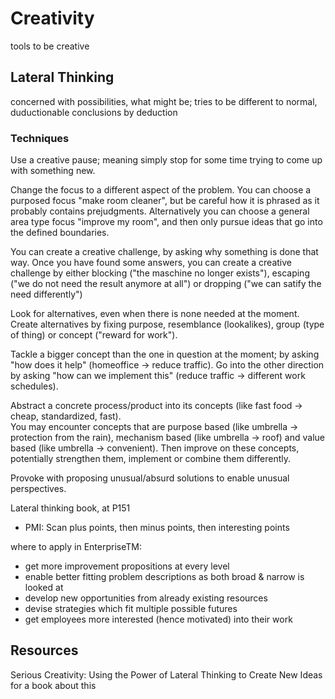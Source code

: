 # Creativity

tools to be creative

## Lateral Thinking

concerned with possibilities, what might be; tries to be different to normal, duductionable conclusions by deduction

### Techniques

Use a creative pause; meaning simply stop for some time trying to come up with something new.

Change the focus to a different aspect of the problem. 
You can choose a purposed focus "make room cleaner", but be careful how it is phrased as it probably contains prejudgments.
Alternatively you can choose a general area type focus "improve my room", and then only pursue ideas that go into the defined boundaries.

You can create a creative challenge, by asking why something is done that way. 
Once you have found some answers, you can create a creative challenge by either blocking ("the maschine no longer exists"), escaping ("we do not need the result anymore at all") or dropping ("we can satify the need differently")

Look for alternatives, even when there is none needed at the moment. 
Create alternatives by fixing purpose, resemblance (lookalikes), group (type of thing) or concept ("reward for work"). 

Tackle a bigger concept than the one in question at the moment; by asking "how does it help" (homeoffice -> reduce traffic). 
Go into the other direction by asking "how can we implement this" (reduce traffic -> different work schedules).

Abstract a concrete process/product into its concepts (like fast food -> cheap, standardized, fast).  
You may encounter concepts that are purpose based (like umbrella -> protection from the rain), mechanism based (like umbrella -> roof) and value based (like umbrella -> convenient).
Then improve on these concepts, potentially strengthen them, implement or combine them differently.

Provoke with proposing unusual/absurd solutions to enable unusual perspectives.

Lateral thinking book, at P151

- PMI: Scan plus points, then minus points, then interesting points

where to apply in EnterpriseTM:
- get more improvement propositions at every level
- enable better fitting problem descriptions as both broad & narrow is looked at
- develop new opportunities from already existing resources
- devise strategies which fit multiple possible futures
- get employees more interested (hence motivated) into their work

## Resources

Serious Creativity: Using the Power of Lateral Thinking to Create New Ideas for a book about this

